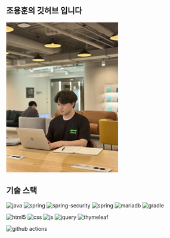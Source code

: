 ## 조용훈의 깃허브 입니다
<img src="깃허브사진.jpg" width="300" height="400"/>

## 기술 스택

![java](https://img.shields.io/badge/Java-ED8B00?style=for-the-badge&logo=openjdk&logoColor=white)
![spring](https://img.shields.io/badge/Spring_Boot-6DB33F?style=for-the-badge&logo=spring&logoColor=white)
![spring-security](https://img.shields.io/badge/Spring_Security-6DB33F?style=for-the-badge&logo=Spring-Security&logoColor=white)
![spring](https://img.shields.io/badge/Spring_Data_JPA-6DB33F?style=for-the-badge&logo=spring&logoColor=white)
![mariadb](https://img.shields.io/badge/MariaDB-003545?style=for-the-badge&logo=mariadb&logoColor=white)
![gradle](https://img.shields.io/badge/Gradle-02303A.svg?style=for-the-badge&logo=Gradle&logoColor=white)

![html5](https://img.shields.io/badge/HTML5-E34F26?style=for-the-badge&logo=html5&logoColor=white)
![css](https://img.shields.io/badge/CSS-239120?&style=for-the-badge&logo=css3&logoColor=white)
![js](https://img.shields.io/badge/JavaScript-F7DF1E?style=for-the-badge&logo=JavaScript&logoColor=white)
![jquery](https://img.shields.io/badge/jQuery-0769AD?style=for-the-badge&logo=jquery&logoColor=white)
![thymeleaf](https://img.shields.io/badge/thymeleaf-239120?&style=for-the-badge&logo=thymeleaf&logoColor=#005F0F)

![github actions](https://img.shields.io/badge/GitHub_Actions-2088FF?style=for-the-badge&logo=github-actions&logoColor=white)




<!--
Here are some ideas to get you started:

- 🔭 I’m currently working on ...
- 🌱 I’m currently learning ...
- 👯 I’m looking to collaborate on ...
- 🤔 I’m looking for help with ...
- 💬 Ask me about ...
- 📫 How to reach me: ...
- 😄 Pronouns: ...
- ⚡ Fun fact: ...
-->
